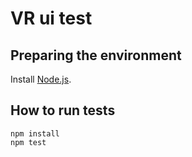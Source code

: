 # VR ui test

## Preparing the environment

Install [Node.js](https://nodejs.org/en/).

## How to run tests

```
npm install
npm test
```
